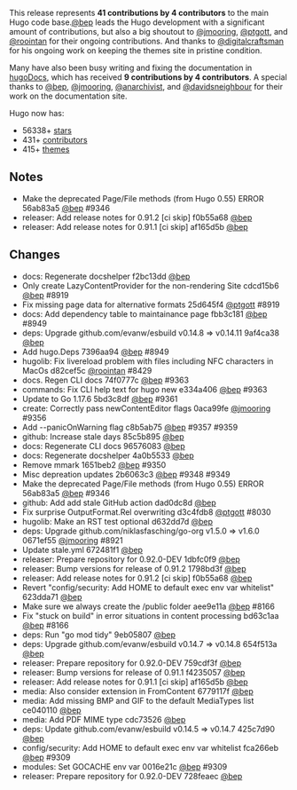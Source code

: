 This release represents **41 contributions by 4 contributors** to the main Hugo code base.[@bep](https://github.com/bep) leads the Hugo development with a significant amount of contributions, but also a big shoutout to [@jmooring](https://github.com/jmooring), [@ptgott](https://github.com/ptgott), and [@roointan](https://github.com/roointan) for their ongoing contributions.
And thanks to [@digitalcraftsman](https://github.com/digitalcraftsman) for his ongoing work on keeping the themes site in pristine condition.

Many have also been busy writing and fixing the documentation in [hugoDocs](https://github.com/gohugoio/hugoDocs),
which has received **9 contributions by 4 contributors**. A special thanks to [@bep](https://github.com/bep), [@jmooring](https://github.com/jmooring), [@anarchivist](https://github.com/anarchivist), and [@davidsneighbour](https://github.com/davidsneighbour) for their work on the documentation site.


Hugo now has:

* 56338+ [stars](https://github.com/gohugoio/hugo/stargazers)
* 431+ [contributors](https://github.com/gohugoio/hugo/graphs/contributors)
* 415+ [themes](http://themes.gohugo.io/)


## Notes

* Make the deprecated Page/File methods (from Hugo 0.55) ERROR 56ab83a5 [@bep](https://github.com/bep) #9346 
* releaser: Add release notes for 0.91.2 [ci skip] f0b55a68 [@bep](https://github.com/bep) 
* releaser: Add release notes for 0.91.1 [ci skip] af165d5b [@bep](https://github.com/bep) 


## Changes

* docs: Regenerate docshelper f2bc13dd [@bep](https://github.com/bep) 
* Only create LazyContentProvider for the non-rendering Site cdcd15b6 [@bep](https://github.com/bep) #8919 
* Fix missing page data for alternative formats 25d645f4 [@ptgott](https://github.com/ptgott) #8919 
* docs: Add dependency table to maintainance page fbb3c181 [@bep](https://github.com/bep) #8949 
* deps: Upgrade github.com/evanw/esbuild v0.14.8 => v0.14.11 9af4ca38 [@bep](https://github.com/bep) 
* Add hugo.Deps 7396aa94 [@bep](https://github.com/bep) #8949 
* hugolib: Fix livereload problem with files including NFC characters in MacOs d82cef5c [@roointan](https://github.com/roointan) #8429 
* docs. Regen CLI docs 74f0777c [@bep](https://github.com/bep) #9363 
* commands: Fix CLI help text for hugo new e334a406 [@bep](https://github.com/bep) #9363 
* Update to Go 1.17.6 5bd3c8df [@bep](https://github.com/bep) #9361 
* create: Correctly pass newContentEditor flags 0aca99fe [@jmooring](https://github.com/jmooring) #9356 
* Add --panicOnWarning flag c8b5ab75 [@bep](https://github.com/bep) #9357 #9359 
* github: Increase stale days 85c5b895 [@bep](https://github.com/bep) 
* docs: Regenerate CLI docs 96576083 [@bep](https://github.com/bep) 
* docs: Regenerate docshelper 4a0b5533 [@bep](https://github.com/bep) 
* Remove mmark 1651beb2 [@bep](https://github.com/bep) #9350 
* Misc depreation updates 2b6063c3 [@bep](https://github.com/bep) #9348 #9349 
* Make the deprecated Page/File methods (from Hugo 0.55) ERROR 56ab83a5 [@bep](https://github.com/bep) #9346 
* github: Add add stale GitHub action dad0dc8d [@bep](https://github.com/bep) 
* Fix surprise OutputFormat.Rel overwriting d3c4fdb8 [@ptgott](https://github.com/ptgott) #8030 
* hugolib: Make an RST test optional d632dd7d [@bep](https://github.com/bep) 
* deps: Upgrade github.com/niklasfasching/go-org v1.5.0 => v1.6.0 0671ef55 [@jmooring](https://github.com/jmooring) #8921 
* Update stale.yml 672481f1 [@bep](https://github.com/bep) 
* releaser: Prepare repository for 0.92.0-DEV 1dbfc0f9 [@bep](https://github.com/bep) 
* releaser: Bump versions for release of 0.91.2 1798bd3f [@bep](https://github.com/bep) 
* releaser: Add release notes for 0.91.2 [ci skip] f0b55a68 [@bep](https://github.com/bep) 
* Revert "config/security: Add HOME to default exec env var whitelist" 623dda71 [@bep](https://github.com/bep) 
* Make sure we always create the /public folder aee9e11a [@bep](https://github.com/bep) #8166 
* Fix "stuck on build" in error situations in content processing bd63c1aa [@bep](https://github.com/bep) #8166 
* deps: Run "go mod tidy" 9eb05807 [@bep](https://github.com/bep) 
* deps: Upgrade github.com/evanw/esbuild v0.14.7 => v0.14.8 654f513a [@bep](https://github.com/bep) 
* releaser: Prepare repository for 0.92.0-DEV 759cdf3f [@bep](https://github.com/bep) 
* releaser: Bump versions for release of 0.91.1 f4235057 [@bep](https://github.com/bep) 
* releaser: Add release notes for 0.91.1 [ci skip] af165d5b [@bep](https://github.com/bep) 
* media: Also consider extension in FromContent 6779117f [@bep](https://github.com/bep) 
* media: Add missing BMP and GIF to the default MediaTypes list ce040110 [@bep](https://github.com/bep) 
* media: Add PDF MIME type cdc73526 [@bep](https://github.com/bep) 
* deps: Update github.com/evanw/esbuild v0.14.5 => v0.14.7 425c7d90 [@bep](https://github.com/bep) 
* config/security: Add HOME to default exec env var whitelist fca266eb [@bep](https://github.com/bep) #9309 
* modules: Set GOCACHE env var 0016e21c [@bep](https://github.com/bep) #9309 
* releaser: Prepare repository for 0.92.0-DEV 728feaec [@bep](https://github.com/bep) 





